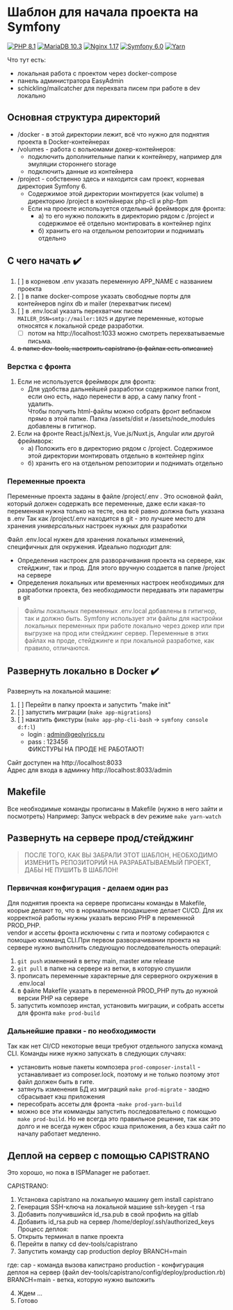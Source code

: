 # Шаблон для начала проекта на Symfony
[![PHP 8.1](https://img.shields.io/badge/php-8.1-%23777BB4?style=for-the-badge&logo=php&logoColor=black">)](https://www.php.net/releases/7_4_0.php)
[![MariaDB 10.3](https://img.shields.io/badge/MariaDB-10.3-003545?style=for-the-badge&logo=mariadb&logoColor=white)](https://mariadb.com/kb/en/mariadb-10332-release-notes/)
[![Nginx 1.17](https://img.shields.io/badge/nginx-1.17-%23009639.svg?style=for-the-badge&logo=nginx&logoColor=white)](https://nginx.org/en/CHANGES-1.18)
[![Symfony 6.0](https://img.shields.io/badge/symfony-6.0-%23000000.svg?style=for-the-badge&logo=symfony&logoColor=white)](https://symfony.com/doc/5.3)
[![Yarn](https://img.shields.io/badge/yarn-%232C8EBB.svg?style=for-the-badge&logo=yarn&logoColor=white)](https://www.npmjs.com/package/yarn/v/1.22.5)

Что тут есть:
+ локальная работа с проектом через docker-compose
+ панель администратора EasyAdmin
+ schickling/mailcatcher для перехвата писем при работе в dev локально

## Основная структура директорий
- /docker - в этой директории лежит, всё что нужно для поднятия проекта в Docker-контейнерах
- /volumes - работа с вольюмами докер-контейнеров:
  - подключить дополнительные папки к контейнеру, например для эмуляции стороннего storage
  - подключить данные из контейнера
- /project - собственно здесь и находится сам проект, корневая директория Symfony 6.
  - Содержимое этой директории монтируется (как volume) в директорию /project в контейнерах php-cli и php-fpm
  - Если на проекте используется отдельный фреймворк для фронта:
    - а) то его нужно положить в директорию рядом с /project и содержимое её отдельно монтировать в контейнер nginx
    - б) хранить его на отдельном репозитории и поднимать отдельно

## С чего начать :heavy_check_mark:

1) [ ] в корневом .env указать переменную APP_NAME с названием проекта
2) [ ] в папке docker-compose указать свободные порты для контейнеров nginx db и mailer (перехватчик писем)
3) [ ] в .env.local указать перехватчик писем ```MAILER_DSN=smtp://mailer:1025``` и другие переменные, которые относятся 
к локальной среде разработки. 
    - [ ] потом на http://localhost:1033 можно смотреть перехватываемые письма.
4) ~~в папке dev-tools, настроить capistrano  (в файлах есть описание)~~

### Верстка с фронта
1. Если не используется фреймворк для фронта:
   - Для удобства дальнейшей разработки содержимое папки front, если оно есть, надо перенести в app, а саму папку front - удалить. \
      Чтобы получить html-файлы можно собрать фронт вебпаком прямо в этой папке. Папка /assets/dist и /assets/node_modules добавлены в гитигнор.
2. Если на фронте React.js/Next.js, Vue.js/Nuxt.js, Angular или другой фреймворк:
    - а) Положить его в директорию рядом с /project. Содержимое этой директории монтировать отдельно в контейнер nginx
    - б) хранить его на отдельном репозитории и поднимать отдельно

### Переменные проекта
Переменные проекта заданы в файле /project/.env . Это основной файл, который должен содержать все переменные, даже если 
какая-то переменная нужна только на тесте, она всё равно должна быть указана в .env
Так как /project/.env находится в git - это лучшее место для хранения *универсальных* настроек нужных для разработки

Файл .env.local нужен для хранения локальных изменений, специфичных для окружения. Идеально подходит для:
- Определения настроек для разворачивания проекта на сервере, как стейджинг, так и прод. Для этого вручную создается 
в папке /project на сервере
- Определения локальных или временных настроек необходимых для разработки проекта, без необходимости передавать эти 
параметры в git 

> Файлы локальных переменных .env.local добавлены в гитигнор, так и должно быть. Symfony использует эти файлы для настройки
локальных переменных при работе локально через докер или при выгрузке на прод или стейджинг сервер. Переменные в этих файлах 
на проде, стейджинге и при локальной разработке, как правило, отличаются.  

## Развернуть локально в Docker :heavy_check_mark:
Развернуть на локальной машине:
1) [ ] Перейти в папку проекта и запустить "make init"
2) [ ] запустить миграции (``make app-migrations``)
3) [ ] накатить фикстуры (``make app-php-cli-bash`` -> ``symfony console d:f:l``)
    - login : admin@geolyrics.ru
    - pass : 123456 \
    ФИКСТУРЫ НА ПРОДЕ НЕ РАБОТАЮТ!

Сайт доступен на http://localhost:8033 \
Адрес для входа в админку http://localhost:8033/admin

## Makefile
Все необходимые команды прописаны в Makefile (нужно в него зайти и посмотреть)
Например:
Запуск webpack в dev режиме
```make yarn-watch```

## Развернуть на сервере прод/стейджинг

> ПОСЛЕ ТОГО, КАК ВЫ ЗАБРАЛИ ЭТОТ ШАБЛОН,
НЕОБХОДИМО ИЗМЕНИТЬ РЕПОЗИТОРИЙ НА РАЗРАБАТЫВАЕМЫЙ ПРОЕКТ, ДАБЫ НЕ ПУШИТЬ В ШАБЛОН!

### Первичная конфигурация - делаем один раз

Для поднятия проекта на сервере прописаны команды в Makefile, коорые делают то, что в нормальном продакшене
делает CI/CD. Для их корректной работы нужны указать версию PHP в переменной PROD_PHP. \
vendor и ассеты фронта исключены с гита и поэтому собираются с помощью комманд CLI.При первом разворачивании проекта на 
сервере нужно выполнить следующую последовательность операций:

1) ```git push``` изменений в ветку main, master или release
2) ```git pull``` в папке на сервере из ветки, в которую спушили
3) прописать переменные характерные для серверного окружения в .env.local
4) в файле Makefile указать в переменной PROD_PHP путь до нужной версии PHP на сервере
5) запустить композер инстал, установить миграции, и собрать ассеты для фронта ```make prod-build```

### Дальнейшие правки - по необходимости
Так как нет CI/CD некоторые вещи требуют отдельного запуска команд CLI. Команды ниже нужно запускать в следующих
случаях:
- установить новые пакеты композера ```prod-composer-install``` - устанавливает из composer.lock, поэтому 
и не только поэтому этот файл должен быть в гите.
- затянуть изменения БД из миграций ```make prod-migrate``` - заодно сбрасывает кэш приложения
- пересобрать ассеты для фронта -```make prod-yarn-build```
- можно все эти комманды запустить последовательно с помощью ```make prod-build```. Но не всегда это правильное решение,
так как это долго и не всегда нужен сброс кэша приложения, а без кэша сайт по началу работает медленно.

## Деплой на сервер с помощью CAPISTRANO
Это хорошо, но пока в ISPManager не работает.

CAPISTRANO:
1) Установка capistrano на локальную машину
gem install capistrano
2) Генерация SSH-ключа на локальной машине
ssh-keygen -t rsa
3) Добавить получившийся id_rsa.pub в свой профиль на gitlab
4) Добавить id_rsa.pub на сервер
 /home/deploy/.ssh/authorized_keys
Процесс деплоя:
1) Открыть терминал в папке проекта
2) Перейти в папку
cd dev-tools/capistrano
3) Запустить команду
cap production deploy BRANCH=main

где:
cap - команда вызова капистрано
production - конфигурация деплоя на сервер (файл dev-tools/capistrano/config/deploy/production.rb)
BRANCH=main - ветка, которую нужно выложить

4) Ждем ...
5) Готово
